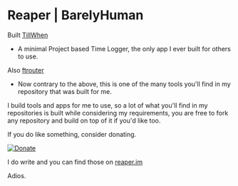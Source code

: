 # Reaper | BarelyHuman

Built [TillWhen](https://tillwhen.barelyhuman.dev) 
 - A minimal Project based Time Logger, the only app I ever built for others to use.

Also [ftrouter](https://github.com/barelyhuman/ftrouter)
 - Now contrary to the above, this is one of the many tools you'll find in my repository that was built for me.


I build tools and apps for me to use, so a lot of what you'll find in my repositories is built while considering my requirements, you are free to fork any repository and build on top of it if you'd like too.

If you do like something, consider donating. 

[![Donate](https://img.shields.io/badge/Donate-black?style=for-the-badge)](https://paypal.me/barelyreaper)


I do write and you can find those on [reaper.im](https://reaper.im/blog)


Adios.
